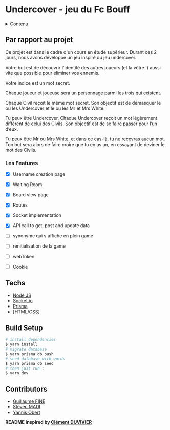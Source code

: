 # Undercover - jeu du Fc Bouff 

<details>
  <summary>Contenu</summary>
  <ol>
    <li>
      <a href="#about-the-project">A Propos du projet 📁</a>
      <ul>
        <li><a href="#features">Les Features 📑</a></li>
      </ul>
    </li>
    <li>
      <a href="#Techs">Techs 💻</a>
    </li>
    <li><a href="#build-setup">Build Setup 🧑🏻‍💻</a></li>
    <li><a href="#contributors">Contributors 👥</a></li>
  </ol>
</details>

## Par rapport au projet
Ce projet est dans le cadre d'un cours en étude supérieur. Durant ces 2 jours, nous avons développé un jeu inspiré du jeu undercover.

Votre but est de découvrir l'identité des autres joueurs (et la vôtre !) aussi vite que possible pour éliminer vos ennemis.

Votre indice est un mot secret.

Chaque joueur et joueuse sera un personnage parmi les trois qui existent.

Chaque Civil reçoit le même mot secret. Son objectif est de démasquer le ou les Undercover et le ou les Mr et Mrs White.

Tu peux être Undercover. Chaque Undercover reçoit un mot légèrement différent de celui des Civils. Son objectif est de se faire passer pour l’un d’eux.

Tu peux être Mr ou Mrs White, et dans ce cas-là, tu ne recevras aucun mot. Ton but sera alors de faire croire que tu en as un, en essayant de deviner le mot des Civils.


### Les Features

- [x] Username creation page 
- [x] Waiting Room
- [x] Board view page
- [x] Routes
- [x] Socket implementation
- [x] API call to get, post and update data
- [ ] synonyme qui s'affiche en plein game
- [ ] rénitialisation de la game 
- [ ] webToken
- [ ] Cookie


## Techs

- [Node JS](https://nodejs.org/en/docs/)
- [Socket.io](https://socket.io/)
- [Prisma](https://www.prisma.io/)
- [HTML/CSS]


## Build Setup

```bash
# install dependencies
$ yarn install
# migrate database
$ yarn prisma db push
# seed database with words
$ yarn prisma db seed
# then just run :     
$ yarn dev
```


## Contributors

- [Guillaume FINE](https://github.com/Cosmeak)
- [Steven MADI](https://github.com/Oxyzal)
- [Yannis Obert](https://github.com/yannisobert)

**README inspired by [Clément DUVIVIER](https://github.com/ClemOurs)**



